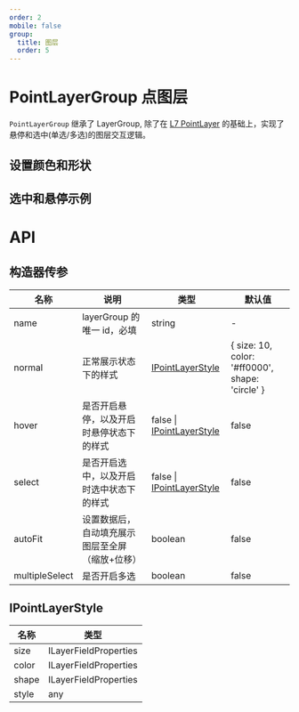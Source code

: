 ```yaml
---
order: 2
mobile: false
group:
  title: 图层
  order: 5
---
```


# PointLayerGroup 点图层

`PointLayerGroup` 继承了 LayerGroup, 除了在 [L7 PointLayer](https://l7.antv.vision/zh/docs/api/point_layer/pointlayer) 的基础上，实现了悬停和选中(单选/多选)的图层交互逻辑。

## 设置颜色和形状

<code src="./demo/point-layer/color/index" compact="true"></code>

## 选中和悬停示例

<code src="./demo/point-layer/hover/index" compact="true"></code>

# API

## 构造器传参

| 名称           | 说明                                            | 类型                                           | 默认值                                          |
| -------------- | ----------------------------------------------- | ---------------------------------------------- | ----------------------------------------------- |
| name           | layerGroup 的唯一 id，必填                      | string                                         | -                                               |
| normal         | 正常展示状态下的样式                            | [IPointLayerStyle](#IPointLayerStyle)          | { size: 10, color: '#ff0000', shape: 'circle' } |
| hover          | 是否开启悬停，以及开启时悬停状态下的样式        | false \| [IPointLayerStyle](#IPointLayerStyle) | false                                           |
| select         | 是否开启选中，以及开启时选中状态下的样式        | false \| [IPointLayerStyle](#IPointLayerStyle) | false                                           |
| autoFit        | 设置数据后，自动填充展示图层至全屏（缩放+位移） | boolean                                        | false                                           |
| multipleSelect | 是否开启多选                                    | boolean                                        | false                                           |

## IPointLayerStyle

| 名称  | 类型                          |
| ----- | ----------------------------- |
| size  | ILayerFieldProperties<number> |
| color | ILayerFieldProperties<string> |
| shape | ILayerFieldProperties<string> |
| style | any                           |

